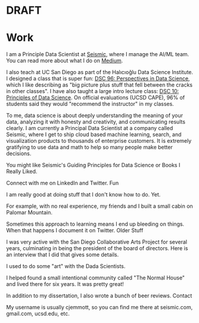 # DRAFT

# Work

I am a Principle Data Scientist at [Seismic](https://seismic.com/), where I manage the AI/ML team.  You can read more about what I do on [Medium](https://medium.com/seismic-data-science/data-science-at-seismic-b4469c7cb6b0).

I also teach at UC San Diego as part of the Halıcıoğlu Data Science Institute. I designed a class that is super fun: [DSC 96: Perspectives in Data Science](https://sites.google.com/view/dsc96), which I like describing as "big picture plus stuff that fell between the cracks in other classes".  I have also taught a large intro lecture class: [DSC 10: Principles of Data Science](https://sites.google.com/view/dsc10).  On official evaluations (UCSD CAPE), 96% of students said they would "recommend the instructor" in my classes.

To me, data science is about deeply understanding the meaning of your data, analyzing it with honesty and creativity, and communicating results clearly. I am currently a Principal Data Scientist at a company called Seismic, where I get to ship cloud based machine learning, search, and visualization products to thousands of enterprise customers. It is extremely gratifying to use data and math to help so many people make better decisions. 

You might like Seismic's Guiding Principles for Data Science or Books I Really Liked.

Connect with me on LinkedIn and Twitter.
Fun

I am really good at doing stuff that I don't know how to do. Yet.

For example, with no real experience, my friends and I built a small cabin on Palomar Mountain.

Sometimes this approach to learning means I end up bleeding on things.  When that happens I document it on Twitter.
Older Stuff

I was very active with the San Diego Collaborative Arts Project for several years, culminating in being the president of the board of directors.  Here is an interview that I did that gives some details.

I used to do some "art" with the Dada Scientists.

I helped found a small intentional community called "The Normal House" and lived there for six years.  It was pretty great!

In addition to my dissertation, I also wrote a bunch of beer reviews.
Contact

My username is usually cjemmott, so you can find me there at seismic.com, gmail.com, ucsd.edu, etc.
